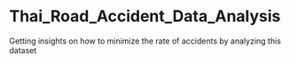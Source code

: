 # Thai_Road_Accident_Data_Analysis
Getting insights on how to minimize the rate of accidents  by analyzing this dataset
